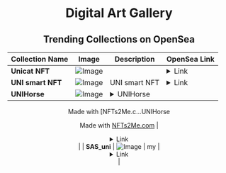 <div align="center">

# Digital Art Gallery

## Trending Collections on OpenSea

| Collection Name                       | Image                                                                                     | Description                       | OpenSea Link                                                                                          |
|---------------------------------------|-------------------------------------------------------------------------------------------|-----------------------------------|--------------------------------------------------------------------------------------------------------|
| **Unicat NFT** | ![Image](https://i.seadn.io/s/raw/files/0762f5470f6da8b9b9869f74d6f85a6c.png?w=500&auto=format?w=200&auto=format) |  | <details><summary>Link</summary>[Unicat NFT](https://opensea.io/collection/unicat-nft-1)</details> |
| **UNI smart NFT** | ![Image](https://i.seadn.io/s/raw/files/be5f538aa6370ceb4d4c0b26dd521f03.jpg?w=500&auto=format?w=200&auto=format) | UNI smart NFT | <details><summary>Link</summary>[UNI smart NFT](https://opensea.io/collection/uni-smart-nft)</details> |
| **UNIHorse** | ![Image](https://i.seadn.io/s/raw/files/2366749870153f60d5d7b8c131c82d56.jpg?w=500&auto=format?w=200&auto=format) | <details><summary>UNIHorse

Made with [NFTs2Me.c...</summary>UNIHorse

Made with [NFTs2Me.com](https://nfts2me.com/)</details> | <details><summary>Link</summary>[UNIHorse](https://opensea.io/collection/unihorse-6)</details> |
| **SAS_uni** | ![Image](https://i.seadn.io/s/raw/files/57e903d83706f8099396cdcbe16fcff6.webp?w=500&auto=format?w=200&auto=format) | my | <details><summary>Link</summary>[SAS_uni](https://opensea.io/collection/sas-uni)</details> |

</div>